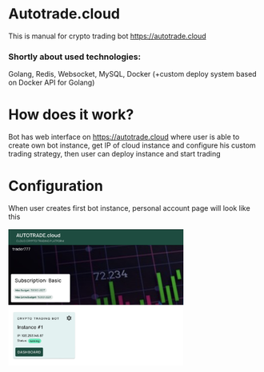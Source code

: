 # Autotrade.cloud
This is manual for crypto trading bot https://autotrade.cloud

### Shortly about used technologies: 
Golang, Redis, Websocket, MySQL, Docker (+custom deploy system based on Docker API for Golang)


# How does it work? 

Bot has web interface on https://autotrade.cloud where user is able to create own bot instance, get IP of cloud instance and configure his custom trading strategy, then user can deploy instance and start trading

# Configuration 

When user creates first bot instance, personal account page will look like this
<br/>
<br/>
<img src="/images/image_1.png" width="350" title="personal account page">

